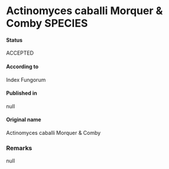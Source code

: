 Actinomyces caballi Morquer & Comby SPECIES
=======

#### Status
ACCEPTED

#### According to
Index Fungorum

#### Published in
null

#### Original name
Actinomyces caballi Morquer & Comby

### Remarks
null